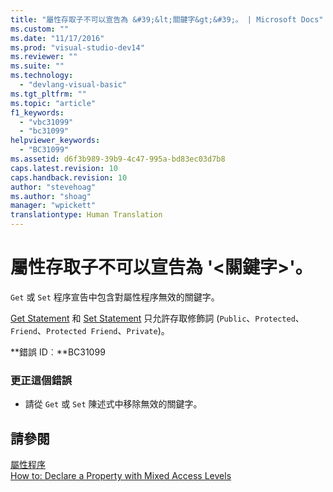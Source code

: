 ```yaml
---
title: "屬性存取子不可以宣告為 &#39;&lt;關鍵字&gt;&#39;。 | Microsoft Docs"
ms.custom: ""
ms.date: "11/17/2016"
ms.prod: "visual-studio-dev14"
ms.reviewer: ""
ms.suite: ""
ms.technology: 
  - "devlang-visual-basic"
ms.tgt_pltfrm: ""
ms.topic: "article"
f1_keywords: 
  - "vbc31099"
  - "bc31099"
helpviewer_keywords: 
  - "BC31099"
ms.assetid: d6f3b989-39b9-4c47-995a-bd83ec03d7b8
caps.latest.revision: 10
caps.handback.revision: 10
author: "stevehoag"
ms.author: "shoag"
manager: "wpickett"
translationtype: Human Translation
---
```

# 屬性存取子不可以宣告為 &#39;&lt;關鍵字&gt;&#39;。
`Get` 或 `Set` 程序宣告中包含對屬性程序無效的關鍵字。  
  
 [Get Statement](../../visual-basic/language-reference/statements/get-statement.md) 和 [Set Statement](../../visual-basic/language-reference/statements/set-statement.md) 只允許存取修飾詞 \(`Public`、`Protected`、`Friend`、`Protected Friend`、`Private`\)。  
  
 **錯誤 ID︰**BC31099  
  
### 更正這個錯誤  
  
-   請從 `Get` 或 `Set` 陳述式中移除無效的關鍵字。  
  
## 請參閱  
 [屬性程序](../../visual-basic/programming-guide/language-features/procedures/property-procedures.md)   
 [How to: Declare a Property with Mixed Access Levels](../../visual-basic/programming-guide/language-features/procedures/how-to-declare-a-property-with-mixed-access-levels.md)